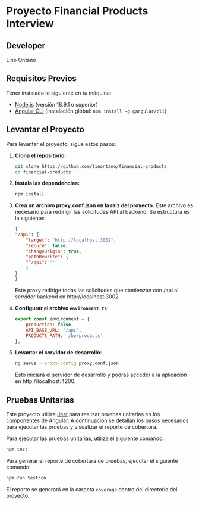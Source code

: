 # Proyecto Financial Products Interview

## Developer
Lino Ontano

## Requisitos Previos

Tener instalado lo siguiente en tu máquina:

- [Node.js](https://nodejs.org/) (versión 18.9.1 o superior)
- [Angular CLI](https://angular.io/cli) (instalación global: `npm install -g @angular/cli`)

## Levantar el Proyecto

Para levantar el proyecto, sigue estos pasos:

1. **Clona el repositorio:**

    ```bash
    git clone https://github.com/linontano/financial-products
    cd financial-products
    ```

2. **Instala las dependencias:**

    ```bash
    npm install
    ```

3. **Crea un archivo proxy.conf.json en la raíz del     proyecto.** Este archivo es necesario para redirigir las solicitudes API al backend. Su estructura es la siguiente:

    ```json
    {
    "/api": {
        "target": "http://localhost:3002",
        "secure": false,
        "changeOrigin": true,
        "pathRewrite": {
        "^/api": ""
        }
    }
    }
    ```

    Este proxy redirige todas las solicitudes que comienzan con /api al servidor backend en http://localhost:3002.

4. **Configurar el archivo `environment.ts`**:

    ```js
    export const environment = {
        production: false,
        API_BASE_URL: '/api',
        PRODUCTS_PATH: '/bp/products'
    };
    ```

5. **Levantar el servidor de desarrollo**:

    ```bash
    ng serve --proxy-config proxy.conf.json
    ```

    Esto iniciará el servidor de desarrollo y podrás acceder a la aplicación en http://localhost:4200.

## Pruebas Unitarias

Este proyecto utiliza [Jest](https://jestjs.io/) para realizar pruebas unitarias en los componentes de Angular. A continuación se detallan los pasos necesarios para ejecutar las pruebas y visualizar el reporte de cobertura.

Para ejecutar las pruebas unitarias, utiliza el siguiente comando:

```bash
npm test
```

Para generar el reporte de cobertura de pruebas, ejecutar el siguiente comando:

```bash
npm run test:co
```

El reporte se generará en la carpeta `coverage` dentro del directorio del proyecto.

